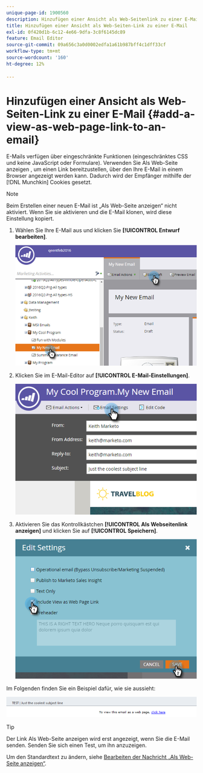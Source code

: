 ```yaml
---
unique-page-id: 1900560
description: Hinzufügen einer Ansicht als Web-Seitenlink zu einer E-Mail - Marketo-Dokumente - Produktdokumentation
title: Hinzufügen einer Ansicht als Web-Seiten-Link zu einer E-Mail
exl-id: 0f420d1b-6c12-4e66-9dfa-3c8f6145dc89
feature: Email Editor
source-git-commit: 09a656c3a0d0002edfa1a61b987bff4c1dff33cf
workflow-type: tm+mt
source-wordcount: '160'
ht-degree: 12%

---
```


# Hinzufügen einer Ansicht als Web-Seiten-Link zu einer E-Mail {#add-a-view-as-web-page-link-to-an-email}

E-Mails verfügen über eingeschränkte Funktionen (eingeschränktes CSS und keine JavaScript oder Formulare). Verwenden Sie Als Web-Seite anzeigen , um einen Link bereitzustellen, über den Ihre E-Mail in einem Browser angezeigt werden kann. Dadurch wird der Empfänger mithilfe der [!DNL Munchkin] Cookies gesetzt.

>[!NOTE]
>
>Beim Erstellen einer neuen E-Mail ist „Als Web-Seite anzeigen“ nicht aktiviert. Wenn Sie sie aktivieren und die E-Mail klonen, wird diese Einstellung kopiert.

1. Wählen Sie Ihre E-Mail aus und klicken Sie **[!UICONTROL Entwurf bearbeiten]**.

   ![](assets/one-5.png)

1. Klicken Sie im E-Mail-Editor auf **[!UICONTROL E-Mail-Einstellungen]**.

   ![](assets/two-5.png)

1. Aktivieren Sie das Kontrollkästchen **[!UICONTROL Als Webseitenlink anzeigen]** und klicken Sie auf **[!UICONTROL Speichern]**.

   ![](assets/three-4.png)

Im Folgenden finden Sie ein Beispiel dafür, wie sie aussieht:

![](assets/four-3.png)

>[!TIP]
>
>Der Link Als Web-Seite anzeigen wird erst angezeigt, wenn Sie die E-Mail senden. Senden Sie sich einen Test, um ihn anzuzeigen.

Um den Standardtext zu ändern, siehe [Bearbeiten der Nachricht „Als Web-Seite anzeigen“](/help/marketo/product-docs/administration/email-setup/edit-the-view-as-web-page-message.md).
